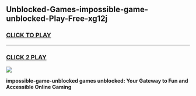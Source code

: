 
## Unblocked-Games-impossible-game-unblocked-Play-Free-xg12j
<h3>
<a href="https://premium76.site?title=impossible-game-unblocked&ref=18A">CLICK TO PLAY</a></h3>
<hr>

<h3>
<a href="https://premium76.site?title=impossible-game-unblocked&ref=18A">CLICK 2 PLAY</a>
  
</h3>

<a href="https://premium76.site?title=impossible-game-unblocked&ref=18A"><img src="https://clearcache.store/games.png"></a>


**impossible-game-unblocked games unblocked: Your Gateway to Fun and Accessible Online Gaming**
